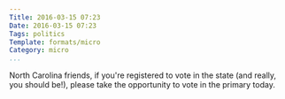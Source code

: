 ```yaml
---
Title: 2016-03-15 07:23
Date: 2016-03-15 07:23
Tags: politics
Template: formats/micro
Category: micro
...
```


North Carolina friends, if you're registered to vote in the state (and really, you should be!), please take the opportunity to vote in the primary today.
